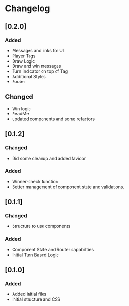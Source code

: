 # Changelog

## [0.2.0]
### Added
- Messages and links for UI
- Player Tags
- Draw Logic
- Draw and win messages
- Turn indicator on top of Tag
- Additional Styles
- Footer

## Changed
- Win logic
- ReadMe
- updated components and some refactors

## [0.1.2]
### Changed
- Did some cleanup and added favicon
### Added
- Winner-check function
- Better management of component state and validations.

## [0.1.1]
### Changed
- Structure to use components
### Added
- Component State and Router capabilities
- Initial Turn Based Logic

## [0.1.0]
### Added
- Added initial files
- Initial structure and CSS